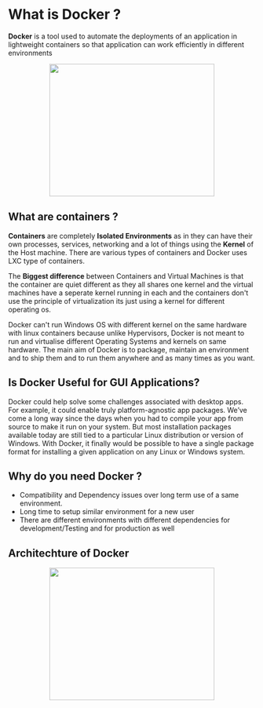 # What is Docker ?

**Docker** is a tool used to automate the deployments of an application in lightweight containers so that application can work efficiently in different environments 

<p align='center'>
	<img width="336" height="270" src="https://github.com/priyansh19/Fun-With-Docker/blob/master/Images/geektechstuff_docker.png">
</p>

## What are containers ?

**Containers** are completely **Isolated Environments** as in they can have their own processes, services, networking and a lot of things using the **Kernel** of the Host machine. There are various types of containers and Docker uses LXC type of containers.

The **Biggest difference** between Containers and Virtual Machines is that the container are quiet different as they all shares one kernel and the virtual machines have a seperate kernel running in each and the containers don't use the principle of virtualization its just using a kernel for different operating os.

Docker can't run Windows OS with different kernel on the same hardware with linux containers because unlike Hypervisors, Docker is not meant to run and virtualise different Operating Systems and kernels on same hardware. The main aim of Docker is to package, maintain an environment and to ship them and to run them anywhere and as many times as you want.

## Is Docker Useful for GUI Applications?

Docker could help solve some challenges associated with desktop apps. For example, it could enable truly platform-agnostic app packages. We’ve come a long way since the days when you had to compile your app from source to make it run on your system. But most installation packages available today are still tied to a particular Linux distribution or version of Windows. With Docker, it finally would be possible to have a single package format for installing a given application on any Linux or Windows system.

## Why do you need Docker ? 

* Compatibility and Dependency issues over long term use of a same environment.
* Long time to setup similar environment for a new user
* There are different environments with different dependencies for development/Testing and for production as well 

## Architechture of Docker

<p align='center'>
	<img width="336" height="270" src="https://github.com/priyansh19/Fun-With-Docker/blob/master/Images/architechture.webp">
</p>


